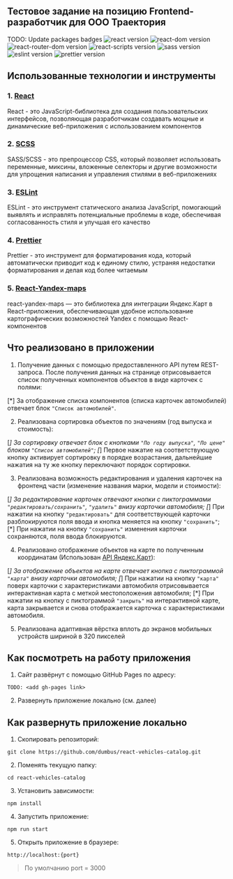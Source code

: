## Тестовое задание на позицию Frontend-разработчик для ООО Траектория

TODO: Update packages badges
![react version](https://img.shields.io/badge/react-18.2.0-brightgreen)
![react-dom version](https://img.shields.io/badge/react--dom-18.2.0-brightgreen)
![react-router-dom version](https://img.shields.io/badge/react--router--dom-6.23.0-brightgreen)
![react-scripts version](https://img.shields.io/badge/react--scripts-5.0.1-brightgreen)
![sass version](https://img.shields.io/badge/sass-1.75.0-brightgreen)
![eslint version](https://img.shields.io/badge/eslint-8.57.0-brightgreen)
![prettier version](https://img.shields.io/badge/prettier-3.2.5-brightgreen)

## Использованные технологии и инструменты

### 1. [React](https://react.dev/)

React - это JavaScript-библиотека для создания пользовательских интерфейсов, позволяющая разработчикам создавать мощные и динамические веб-приложения с использованием компонентов

### 2. [SCSS](https://sass-lang.com/)

SASS/SCSS - это препроцессор CSS, который позволяет использовать переменные, миксины, вложенные селекторы и другие возможности для упрощения написания и управления стилями в веб-приложениях

### 3. [ESLint](https://eslint.org/)

ESLint - это инструмент статического анализа JavaScript, помогающий выявлять и исправлять потенциальные проблемы в коде, обеспечивая согласованность стиля и улучшая его качество

### 4. [Prettier](https://prettier.io/)

Prettier - это инструмент для форматирования кода, который автоматически приводит код к единому стилю, устраняя недостатки форматирования и делая код более читаемым

### 5. [React-Yandex-maps](https://www.npmjs.com/package/react-yandex-maps)

react-yandex-maps — это библиотека для интеграции Яндекс.Карт в React-приложения, обеспечивающая удобное использование картографических возможностей Yandex с помощью React-компонентов

## Что реализовано в приложении

1. Получение данных с помощью предоставленного API путем REST-запроса. После получения данных на странице отрисовывается список полученных компонентов объектов в виде карточек с полями:

[*] За отображение списка компонентов (списка карточек автомобилей) отвечает блок `"Список автомобилей"`.

2. Реализована сортировка объектов по значениям (год выпуска и стоимость):

[*] За сортировку отвечает блок с кнопками `"По году выпуска"`, `"По цене"` блоком `"Список автомобилей"`;
[*] Первое нажатие на соответствующую кнопку активирует сортировку в порядке возрастания, дальнейшие нажатия на ту же кнопку переключают порядок сортировки.

3. Реализована возможность редактирования и удаления карточек на фронтенд части (изменение названия марки, модели и стоимости):

[*] За редактирование карточек отвечают кнопки с пиктограммами `"редактировать/сохранить"`, `"удалить"` внизу карточки автомобиля;
[*] При нажатии на кнопку `"редактировать"` для соответствующей карточки разблокируются поля ввода и кнопка меняется на кнопку `"сохранить"`;
[*] При нажатии на кнопку `"сохранить"` изменения карточки сохраняются, поля ввода блокируются.

4. Реализовано отображение объектов на карте по полученным координатам (Использован [API Яндекс.Карт](https://yandex.ru/maps-api/products/js-api)):

[*] За отображение объектов на карте отвечает кнопка с пиктограммой `"карта"` внизу карточки автомобиля;
[*] При нажатии на кнопку `"карта"` поверх карточки с характеристиками автомобиля отрисовывается интерактивная карта с меткой местоположения автомобиля;
[*] При нажатии на кнопку с пиктограммой `"закрыть"` на интерактивной карте, карта закрывается и снова отображается карточка с характеристиками автомобиля.

5. Реализована адаптивная вёрстка вплоть до экранов мобильных устройств шириной в 320 пикселей

## Как посмотреть на работу приложения

1. Сайт развёрнут с помощью GitHub Pages по адресу:

```
TODO: <add gh-pages link>
```

2. Развернуть приложение локально (см. далее)

## Как развернуть приложение локально

1. Скопировать репозиторий:

```
git clone https://github.com/dumbus/react-vehicles-catalog.git
```

2. Поменять текущую папку:

```
cd react-vehicles-catalog
```

3. Установить зависимости:

```
npm install
```

4. Запустить приложение:

```
npm run start
```

5. Открыть приложение в браузере:

```
http://localhost:{port}
```

> По умолчанию port = 3000
